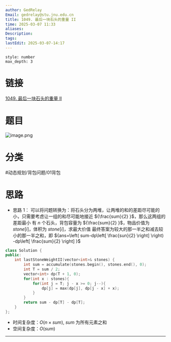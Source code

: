```yaml
---
author: GedRelay
Email: gedrelay@stu.jnu.edu.cn
title: 1049. 最后一块石头的重量 II
time: 2025-03-07 11:33
aliases: 
Description: 
tags: 
lastEdit: 2025-03-07-14:17
---
```


```toc
style: number
max_depth: 3
```

# 链接
[1049. 最后一块石头的重量 II](https://leetcode.cn/problems/last-stone-weight-ii/) 

# 题目
![image.png](https://ged-pic-bed.oss-cn-guangzhou.aliyuncs.com/img/202503071134964.png)


# 分类
#动态规划/背包问题/01背包 

# 思路
- 思路 1：
可以将问题转换为：将石头分为两堆，让两堆的和的差距尽可能的小，只需要考虑让一组的和尽可能地接近 ${\frac{sum}{2}  }$，那么这两组的差距最小
有 ${n }$ 个石头，背包容量为 ${\frac{sum}{2}  }$，物品价值为 ${stone\left[ i \right]  }$，体积为 ${stone\left[ i \right]  }$，求最大价值
最终答案为较大的那一半之和减去较小的那一半之和，即 ${ans=\left( sum-dp\left[ \frac{sun}{2}  \right]  \right) -dp\left[ \frac{sum}{2}  \right]  }$ 

```cpp
class Solution {
public:
    int lastStoneWeightII(vector<int>& stones) {
        int sum = accumulate(stones.begin(), stones.end(), 0);
        int T = sum / 2;
        vector<int> dp(T + 1, 0);
        for(int x : stones){
            for(int j = T; j - x >= 0; j--){
                dp[j] = max(dp[j], dp[j - x] + x);
            }
        }
        return sum - dp[T] - dp[T];
    }
};
```


- 时间复杂度：${O\left( n\times sum \right)  }$, ${sum }$ 为所有元素之和
- 空间复杂度：${O\left( sum \right)  }$ 


---

